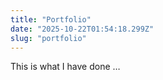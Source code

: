 ```yaml
---
title: "Portfolio"
date: "2025-10-22T01:54:18.299Z"
slug: "portfolio"
---
```



This is what I have done …

